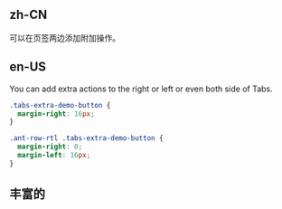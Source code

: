 ## zh-CN

可以在页签两边添加附加操作。

## en-US

You can add extra actions to the right or left or even both side of Tabs.

```css
.tabs-extra-demo-button {
  margin-right: 16px;
}

.ant-row-rtl .tabs-extra-demo-button {
  margin-right: 0;
  margin-left: 16px;
}
```
## 丰富的
